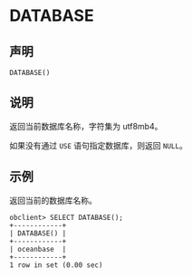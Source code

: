 DATABASE
=============================



声明
-----------------------

```unknow
DATABASE()
```



说明
-----------------------

返回当前数据库名称，字符集为 utf8mb4。

如果没有通过 `USE` 语句指定数据库，则返回 `NULL`。

示例
-----------------------

返回当前的数据库名称。

```unknow
obclient> SELECT DATABASE();
+------------+
| DATABASE() |
+------------+
| oceanbase  |
+------------+
1 row in set (0.00 sec)
```
